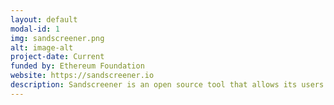 ```yaml
---
layout: default
modal-id: 1
img: sandscreener.png
alt: image-alt
project-date: Current
funded by: Ethereum Foundation
website: https://sandscreener.io
description: Sandscreener is an open source tool that allows its users to prove that cryptocurrency withdrawn from Tornado Cash is not associated with hacked or illicit funds, without revealing the source of those funds. It does this using Zero Knowledge Proofs and a combination of community managed blocklists and soulbound tokens.
---
```

